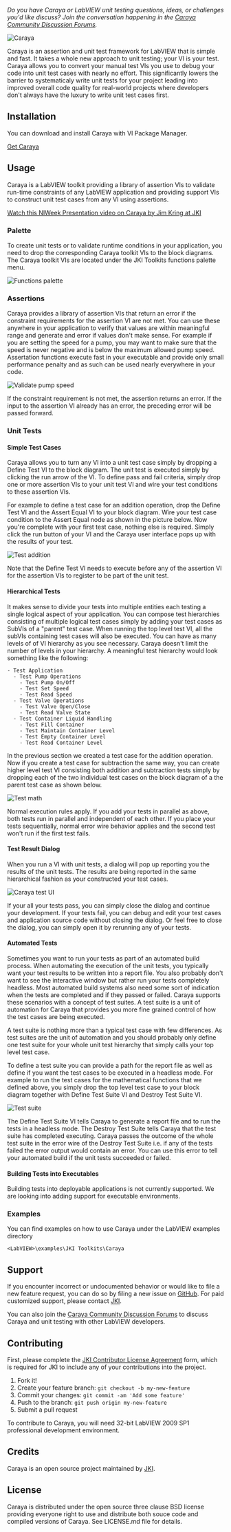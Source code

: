 *Do you have Caraya or LabVIEW unit testing questions, ideas, or challenges you'd like discuss? Join the conversation happening in the [Caraya Community Discussion Forums](https://forums.jki.net/forum/65-caraya-unit-tester/).*

![Caraya](https://github.com/JKISoftware/caraya/raw/master/img/caraya-logo.png)

Caraya is an assertion and unit test framework for LabVIEW that is simple and fast.
It takes a whole new approach to unit testing; your VI is your test. Caraya
allows you to convert your manual test VIs you use to debug your code into
unit test cases with nearly no effort. This significantly lowers the barrier to
systematicaly write unit tests for your project leading into improved overall code quality
for real-world projects where developers don't always have the luxury to
write unit test cases first.

## Installation

You can download and install Caraya with VI Package Manager.

[Get Caraya](https://resources.jki.net/caraya)

## Usage
Caraya is a LabVIEW toolkit providing a library of assertion VIs to validate run-time constraints of any LabVIEW
application and providing support VIs to construct unit test cases from any VI using assertions.

[Watch this NIWeek Presentation video on Caraya by Jim Kring at JKI](http://content.jki.net/caraya-new-take-on-labview-unit-testing-niweek-2016-presentation)

### Palette
To create unit tests or to validate runtime conditions in your application, you need to drop the corresponding Caraya toolkit
VIs to the block diagrams. The Caraya toolkit VIs are located under the JKI Toolkits functions
palette menu.

![Functions palette](https://github.com/JKISoftware/caraya/raw/master/img/functions-palette.png "Functions palette")


### Assertions
Caraya provides a library of assertion VIs that return an error if the constraint requirements for the assertion VI are not met.
You can use these anywhere in your application to verify that values are within meaningful range and generate and error
if values don't make sense. For example if you are setting the speed for a pump, you may want to make
sure that the speed is never negative and is below the maximum allowed pump speed. Assertation functions
execute fast in your executable and provide only small performance penalty and as such can be used nearly everywhere in your code.

![Validate pump speed](https://github.com/JKISoftware/caraya/raw/master/img/validate-pump-speed.png "Validate pump speed")

If the constraint requirement is not met, the assertion returns an error. If the input to the assertion VI already has an error,
the preceding error will be passed forward.

### Unit Tests
#### Simple Test Cases
Caraya allows you to turn any VI into a unit test case simply by dropping a Define Test VI to the block diagram.
The unit test is executed simply by clicking the run arrow of the VI. To define pass and fail criteria, simply drop
one or more assertion VIs to your unit test VI and wire your test conditions to these assertion VIs.

For example to define a test case for an addition operation, drop the Define Test VI and the Assert Equal VI to your block diagram.
Wire your test case condition to the Assert Equal node as shown in the picture below. Now you're complete with your first test
case, nothing else is required. Simply click the run button of your VI and the Caraya user interface pops up with the results
of your test.

![Test addition](https://github.com/JKISoftware/caraya/raw/master/img/test-addition.png "Test addition")

Note that the Define Test VI needs to execute before any of the assertion VI for the assertion VIs to register to be
part of the unit test.

#### Hierarchical Tests
It makes sense to divide your tests into multiple entities each testing a single logical aspect
of your application. You can compose test hierarchies consisting of multiple logical test cases simply by adding your
test cases as SubVIs of a "parent" test case. When running the top level test VI, all the subVIs containing test cases will
also be executed. You can have as many levels of of VI hierarchy as you see necessary. Caraya doesn't limit the
number of levels in your  hierarchy. A meaningful test hierarchy would look something like the following:

```
- Test Application
  - Test Pump Operations
    - Test Pump On/Off
	- Test Set Speed
	- Test Read Speed
  - Test Valve Operations
    - Test Valve Open/Close
	- Test Read Valve State
  - Test Container Liquid Handling
    - Test Fill Container
	- Test Maintain Container Level
	- Test Empty Container Level
	- Test Read Container Level
```

In the previous section we created a test case for the addition operation. Now if you create a test case for subtraction the same way,
you can create higher level test VI consisting both addition and subtraction tests simply by dropping each of the two individual
test cases on the block diagram of a the parent test case as shown below.

![Test math](https://github.com/JKISoftware/caraya/raw/master/img/test-math.png "Test math")

Normal execution rules apply. If you add your tests in parallel as above, both tests run in parallel and independent of
each other. If you place your tests sequentially, normal error wire behavior applies and the second test won't run if the
first test fails.

#### Test Result Dialog
When you run a VI with unit tests, a dialog will pop up reporting you the results of the unit tests. The results are being
reported in the same hierarchical fashion as your constructed your test cases.

![Caraya test UI](https://github.com/JKISoftware/caraya/raw/master/img/caraya-ui.png "Caraya test UI")

If your all your tests pass, you can simply close the dialog and continue your development. If your tests fail, you can debug and
edit your test cases and application source code without closing the dialog. Or feel free to close the dialog, you can simply open it
by rerunning any of your tests.

#### Automated Tests
Sometimes you want to run your tests as part of an automated build process. When automating the execution of the unit tests,
you typically want your test results to be written into a report file. You also probably don't want to see the interactive
window but rather run your tests completely headless. Most automated build systems also need some sort of indication when the tests are
completed and if they passed or failed. Caraya supports these scenarios with a concept of test suites. A test suite is a
unit of automation for Caraya that provides you more fine grained control of how the test cases are being executed.

A test suite is nothing more than a typical test case with few differences. As test suites are the unit of automation and
you should probably only define one test suite for your whole unit test hierarchy that simply calls your top level test case.

To define a test suite you can provide a path for the report file as well as define if you want the test cases to be executed in
a headless mode. For example to run the test cases for the mathematical functions that we defined above, you simply drop the
top level test case to your block diagram together with Define Test Suite VI and Destroy Test Suite VI.

![Test suite](https://github.com/JKISoftware/caraya/raw/master/img/test-suite.png "Test suite")

The Define Test Suite VI tells Caraya to generate a report file and to run the tests in a headless mode. The Destroy Test
Suite tells Caraya that the test suite has completed executing. Caraya passes the outcome of the whole test suite in the error
wire of the Destroy Test Suite i.e. if any of the tests failed the error output would contain an error. You can use this error
to tell your automated build if the unit tests succeeded or failed.

#### Building Tests into Executables

Building tests into deployable applications is not currently supported. We are looking into adding support for executable environments.

### Examples

You can find examples on how to use Caraya under the LabVIEW examples directory

`<LabVIEW>\examples\JKI Toolkits\Caraya`

## Support

If you encounter incorrect or undocumented behavior or would like to file a new feature request, you can do so by filing a new issue on
[GitHub](https://github.com/JKISoftware/Caraya/issues). For paid customized support, please contact [JKI](http://jki.net).

You can also join the [Caraya Community Discussion Forums](https://forums.jki.net/forum/65-caraya-unit-tester/) to discuss Caraya and unit testing with other LabVIEW developers.

## Contributing

First, please complete the [JKI Contributor License Agreement](https://cla-assistant.io/JKISoftware/) form, which is required for JKI to include any of your contributions into the project.

1. Fork it!
2. Create your feature branch: `git checkout -b my-new-feature`
3. Commit your changes: `git commit -am 'Add some feature'`
4. Push to the branch: `git push origin my-new-feature`
5. Submit a pull request

To contribute to Caraya, you will need 32-bit LabVIEW 2009 SP1 professional development environment.

## Credits

Caraya is an open source project maintained by [JKI](http://jki.net).

## License

Caraya is distributed under the open source three clause BSD license providing everyone right to use and distribute both souce code
and compiled versions of Caraya. See LICENSE.md file for details.
